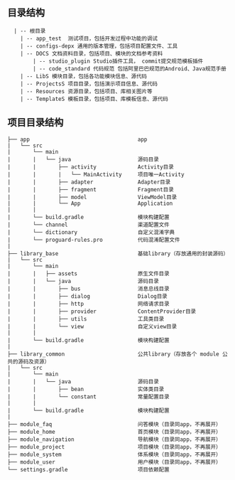 ## 目录结构

      | -- 根目录
        | -- app_test  测试项目，包括开发过程中功能的调试
        | -- configs-depx 通用的版本管理，包括项目配置文件、工具
        | -- DOCS 文档资料目录，包括项目、模块的文档参考资料
            | -- studio_plugin Studio插件工具， commit提交规范模板插件
            | -- code_standard 代码规范 包括阿里巴巴规范的Android、Java规范手册
        | -- LibS 模块目录，包括各功能模块信息、源代码
        | -- ProjectsS 项目目录，包括演示项目信息、源代码
        | -- Resources 资源目录，包括项目、库相关图片等
        | -- TemplateS 模板目录，包括项目、库模板信息、源代码


## 项目目录结构


```
├── app                                  app
|   └── src
|       └── main
|       |   └── java                     源码目录
|       |       ├── activity             Activity目录
|       |       |   └── MainActivity     项目唯一Activity
|       |       ├── adapter              Adapter目录
|       |       ├── fragment             Fragment目录
|       |       ├── model                ViewModel目录
|       |       └── App                  Application
|       |
|       └── build.gradle                 模块构建配置
|       └── channel                      渠道配置文件
|       └── dictionary                   自定义混淆字典
|       └── proguard-rules.pro           代码混淆配置文件
|
├── library_base                         基础library（存放通用的封装源码）
|   └── src
|       └── main
|       |   ├── assets                   原生文件目录
|       |   └── java                     源码目录
|       |       ├── bus                  消息总线目录
|       |       ├── dialog               Dialog目录
|       |       ├── http                 网络请求目录
|       |       ├── provider             ContentProvider目录
|       |       ├── utils                工具类目录
|       |       └── view                 自定义view目录
|       |
|       └── build.gradle                 模块构建配置
|
├── library_common                       公共library（存放各个 module 公共的源码及资源）
|   └── src
|       └── main
|       |   └── java                     源码目录
|       |       ├── bean                 实体类目录
|       |       └── constant             常量配置目录
|       |
|       └── build.gradle                 模块构建配置
|
├── module_faq                           问答模块（目录同app，不再展开）
├── module_home                          首页模块（目录同app，不再展开）
├── module_navigation                    导航模块（目录同app，不再展开）
├── module_project                       项目模块（目录同app，不再展开）
├── module_system                        体系模块（目录同app，不再展开）
├── module_user                          用户模块（目录同app，不再展开）
└── settings.gradle                      项目依赖配置
```
